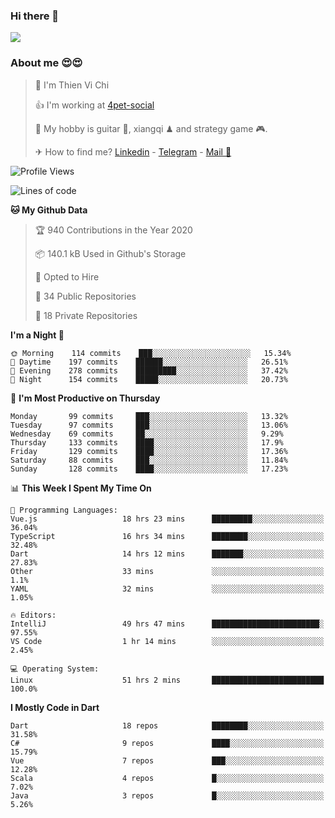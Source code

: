 ### Hi there 👋
![](https://media1.tenor.com/images/9aa4aee77151757a310fcdb4b8fd2a0a/tenor.gif?itemid=12671405)

### About me 😍😍

> 🙎 I'm Thien Vi Chi
> 
> 👍 I'm working at [4pet-social](https://github.com/4pet-social)
>
> 🥞 My hobby is guitar 🎸, xiangqi ♟ and strategy game 🎮.
> 
> ✈ How to find me? [Linkedin](https://www.linkedin.com/in/tvc12/) - [Telegram](https://t.me/yeutham212) - [Mail 📧](mailto:meomeocf98@gmail.com)
> 

<!--START_SECTION:waka-->
![Profile Views](http://img.shields.io/badge/Profile%20Views-3-blue)

![Lines of code](https://img.shields.io/badge/From%20Hello%20World%20I%27ve%20Written-6.3%20million%20lines%20of%20code-blue)

**🐱 My Github Data** 

> 🏆 940 Contributions in the Year 2020
 > 
> 📦 140.1 kB Used in Github's Storage 
 > 
> 💼 Opted to Hire
 > 
> 📜 34 Public Repositories
 > 
> 🔑 18 Private Repositories 

**I'm a Night 🦉** 

```text
🌞 Morning    114 commits    ███░░░░░░░░░░░░░░░░░░░░░░   15.34% 
🌆 Daytime    197 commits    ██████░░░░░░░░░░░░░░░░░░░   26.51% 
🌃 Evening    278 commits    █████████░░░░░░░░░░░░░░░░   37.42% 
🌙 Night      154 commits    █████░░░░░░░░░░░░░░░░░░░░   20.73%

```
📅 **I'm Most Productive on Thursday** 

```text
Monday       99 commits     ███░░░░░░░░░░░░░░░░░░░░░░   13.32% 
Tuesday      97 commits     ███░░░░░░░░░░░░░░░░░░░░░░   13.06% 
Wednesday    69 commits     ██░░░░░░░░░░░░░░░░░░░░░░░   9.29% 
Thursday     133 commits    ████░░░░░░░░░░░░░░░░░░░░░   17.9% 
Friday       129 commits    ████░░░░░░░░░░░░░░░░░░░░░   17.36% 
Saturday     88 commits     ███░░░░░░░░░░░░░░░░░░░░░░   11.84% 
Sunday       128 commits    ████░░░░░░░░░░░░░░░░░░░░░   17.23%

```


📊 **This Week I Spent My Time On** 

```text
💬 Programming Languages: 
Vue.js                   18 hrs 23 mins      █████████░░░░░░░░░░░░░░░░   36.04% 
TypeScript               16 hrs 34 mins      ████████░░░░░░░░░░░░░░░░░   32.48% 
Dart                     14 hrs 12 mins      ███████░░░░░░░░░░░░░░░░░░   27.83% 
Other                    33 mins             ░░░░░░░░░░░░░░░░░░░░░░░░░   1.1% 
YAML                     32 mins             ░░░░░░░░░░░░░░░░░░░░░░░░░   1.05%

🔥 Editors: 
IntelliJ                 49 hrs 47 mins      ████████████████████████░   97.55% 
VS Code                  1 hr 14 mins        ░░░░░░░░░░░░░░░░░░░░░░░░░   2.45%

💻 Operating System: 
Linux                    51 hrs 2 mins       █████████████████████████   100.0%

```

**I Mostly Code in Dart** 

```text
Dart                     18 repos            ████████░░░░░░░░░░░░░░░░░   31.58% 
C#                       9 repos             ████░░░░░░░░░░░░░░░░░░░░░   15.79% 
Vue                      7 repos             ███░░░░░░░░░░░░░░░░░░░░░░   12.28% 
Scala                    4 repos             █░░░░░░░░░░░░░░░░░░░░░░░░   7.02% 
Java                     3 repos             █░░░░░░░░░░░░░░░░░░░░░░░░   5.26%

```



<!--END_SECTION:waka-->